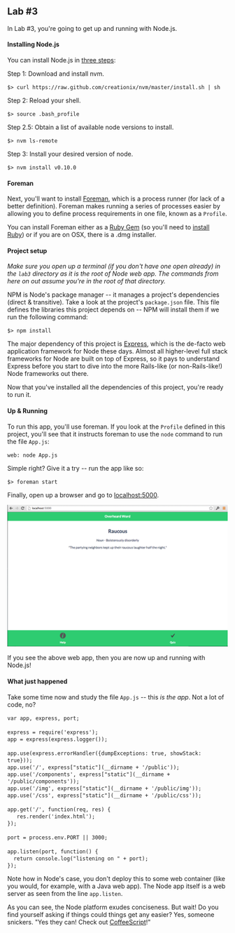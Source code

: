 ## Lab #3

In Lab #3, you're going to get up and running with Node.js. 

#### Installing Node.js

You can install Node.js in [three steps](http://thediscoblog.com/blog/2013/03/12/node-in-3-commands/):

Step 1: Download and install nvm.

```
$> curl https://raw.github.com/creationix/nvm/master/install.sh | sh
```

Step 2: Reload your shell.

```
$> source .bash_profile
```

Step 2.5: Obtain a list of available node versions to install.

```
$> nvm ls-remote
```

Step 3: Install your desired version of node.

```
$> nvm install v0.10.0
```

#### Foreman

Next, you'll want to install [Foreman](https://github.com/ddollar/foreman), which is a process runner (for lack of a better definition). Foreman makes running a series of processes easier by allowing you to define process requirements in one file, known as a `Profile`. 

You can install Foreman either as a [Ruby Gem](http://rubygems.org/) (so you'll need to [install Ruby](http://www.ruby-lang.org/en/)) or if you are on OSX, there is a .dmg installer. 

#### Project setup

_Make sure you open up a terminal (if you don't have one open already) in the `lab3` directory as it is the root of Node web app. The commands from here on out assume you're in the root of that directory._

NPM is Node's package manager -- it manages a project's dependencies (direct & transitive). Take a look at the project's `package.json` file. This file defines the libraries this project depends on -- NPM will install them if we run the following command:

```
$> npm install
```

The major dependency of this project is [Express](http://expressjs.com/), which is the de-facto web application framework for Node these days. Almost all higher-level full stack frameworks for Node are built on top of Express, so it pays to understand Express before you start to dive into the more Rails-like (or non-Rails-like!) Node frameworks out there. 

Now that you've installed all the dependencies of this project, you're ready to run it. 

#### Up & Running

To run this app, you'll use foreman. If you look at the `Profile` defined in this project, you'll see that it instructs foreman to use the `node` command to run the file `App.js`:

```
web: node App.js
```

Simple right? Give it a try -- run the app like so:

```
$> foreman start
```

Finally, open up a browser and go to [localhost:5000](http://localhost:5000).

![Lab 3](../../docs/imgs/lab_3.png)

If you see the above web app, then you are now up and running with Node.js! 

#### What just happened

Take some time now and study the file `App.js` -- this _is the app_. Not a lot of code, no?

```
var app, express, port;

express = require('express');
app = express(express.logger());

app.use(express.errorHandler({dumpExceptions: true, showStack: true}));
app.use('/', express["static"](__dirname + '/public'));
app.use('/components', express["static"](__dirname + '/public/components'));
app.use('/img', express["static"](__dirname + '/public/img'));
app.use('/css', express["static"](__dirname + '/public/css'));

app.get('/', function(req, res) {
   res.render('index.html');
});

port = process.env.PORT || 3000;

app.listen(port, function() {
  return console.log("listening on " + port);
});
```

Note how in Node's case, you don't deploy this to some web container (like you would, for example, with a Java web app). The Node app itself is a web server as seen from the line `app.listen`. 

As you can see, the Node platform exudes conciseness. But wait! Do you find yourself asking if things could things get any easier? Yes, someone snickers. "Yes they can! Check out [CoffeeScript](http://coffeescript.org/)!"
